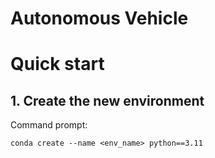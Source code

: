 # Autonomous Vehicle
# Quick start

## 1. Create the new environment
Command prompt:

`conda create --name <env_name> python==3.11`

